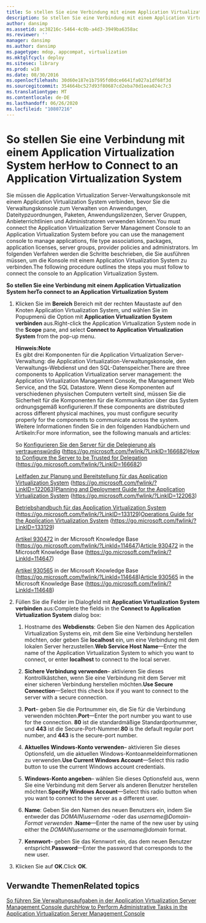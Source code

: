 ```yaml
---
title: So stellen Sie eine Verbindung mit einem Application Virtualization System her
description: So stellen Sie eine Verbindung mit einem Application Virtualization System her
author: dansimp
ms.assetid: ac38216c-5464-4c0b-a4d3-3949ba6358ac
ms.reviewer: ''
manager: dansimp
ms.author: dansimp
ms.pagetype: mdop, appcompat, virtualization
ms.mktglfcycl: deploy
ms.sitesec: library
ms.prod: w10
ms.date: 08/30/2016
ms.openlocfilehash: 30d60e187e1b7595fd0dce6641fa027a1df68f3d
ms.sourcegitcommit: 354664bc527d93f80687cd2eba70d1eea024c7c3
ms.translationtype: MT
ms.contentlocale: de-DE
ms.lasthandoff: 06/26/2020
ms.locfileid: "10807216"
---
```

# <span data-ttu-id="4bf2a-103">So stellen Sie eine Verbindung mit einem Application Virtualization System her</span><span class="sxs-lookup"><span data-stu-id="4bf2a-103">How to Connect to an Application Virtualization System</span></span>


<span data-ttu-id="4bf2a-104">Sie müssen die Application Virtualization Server-Verwaltungskonsole mit einem Application Virtualization System verbinden, bevor Sie die Verwaltungskonsole zum Verwalten von Anwendungen, Dateitypzuordnungen, Paketen, Anwendungslizenzen, Server Gruppen, Anbieterrichtlinien und Administratoren verwenden können.</span><span class="sxs-lookup"><span data-stu-id="4bf2a-104">You must connect the Application Virtualization Server Management Console to an Application Virtualization System before you can use the management console to manage applications, file type associations, packages, application licenses, server groups, provider policies and administrators.</span></span> <span data-ttu-id="4bf2a-105">Im folgenden Verfahren werden die Schritte beschrieben, die Sie ausführen müssen, um die Konsole mit einem Application Virtualization System zu verbinden.</span><span class="sxs-lookup"><span data-stu-id="4bf2a-105">The following procedure outlines the steps you must follow to connect the console to an Application Virtualization System.</span></span>

**<span data-ttu-id="4bf2a-106">So stellen Sie eine Verbindung mit einem Application Virtualization System her</span><span class="sxs-lookup"><span data-stu-id="4bf2a-106">To connect to an Application Virtualization System</span></span>**

1. <span data-ttu-id="4bf2a-107">Klicken Sie im **Bereich** Bereich mit der rechten Maustaste auf den Knoten Application Virtualization System, und wählen Sie im Popupmenü die Option mit **Application Virtualization System verbinden** aus.</span><span class="sxs-lookup"><span data-stu-id="4bf2a-107">Right-click the Application Virtualization System node in the **Scope** pane, and select **Connect to Application Virtualization System** from the pop-up menu.</span></span>

   **<span data-ttu-id="4bf2a-108">Hinweis:</span><span class="sxs-lookup"><span data-stu-id="4bf2a-108">Note</span></span>**  
   <span data-ttu-id="4bf2a-109">Es gibt drei Komponenten für die Application Virtualization Server-Verwaltung: die Application Virtualization-Verwaltungskonsole, den Verwaltungs-Webdienst und den SQL-Datenspeicher.</span><span class="sxs-lookup"><span data-stu-id="4bf2a-109">There are three components to Application Virtualization server management: the Application Virtualization Management Console, the Management Web Service, and the SQL Datastore.</span></span> <span data-ttu-id="4bf2a-110">Wenn diese Komponenten auf verschiedenen physischen Computern verteilt sind, müssen Sie die Sicherheit für die Komponenten für die Kommunikation über das System ordnungsgemäß konfigurieren.</span><span class="sxs-lookup"><span data-stu-id="4bf2a-110">If these components are distributed across different physical machines, you must configure security properly for the components to communicate across the system.</span></span> <span data-ttu-id="4bf2a-111">Weitere Informationen finden Sie in den folgenden Handbüchern und Artikeln:</span><span class="sxs-lookup"><span data-stu-id="4bf2a-111">For more information, see the following manuals and articles:</span></span>

   <span data-ttu-id="4bf2a-112">So [Konfigurieren Sie den Server für die Delegierung als vertrauenswürdig](https://go.microsoft.com/fwlink/?LinkID=166682) (https://go.microsoft.com/fwlink/?LinkID=166682)</span><span class="sxs-lookup"><span data-stu-id="4bf2a-112">[How to Configure the Server to be Trusted for Delegation](https://go.microsoft.com/fwlink/?LinkID=166682) (https://go.microsoft.com/fwlink/?LinkID=166682)</span></span>

   <span data-ttu-id="4bf2a-113">[Leitfaden zur Planung und Bereitstellung für das Application Virtualization System](https://go.microsoft.com/fwlink/?LinkID=122063) (https://go.microsoft.com/fwlink/?LinkID=122063)</span><span class="sxs-lookup"><span data-stu-id="4bf2a-113">[Planning and Deployment Guide for the Application Virtualization System](https://go.microsoft.com/fwlink/?LinkID=122063) (https://go.microsoft.com/fwlink/?LinkID=122063)</span></span>

   <span data-ttu-id="4bf2a-114">[Betriebshandbuch für das Application Virtualization System](https://go.microsoft.com/fwlink/?LinkID=133129) (https://go.microsoft.com/fwlink/?LinkID=133129)</span><span class="sxs-lookup"><span data-stu-id="4bf2a-114">[Operations Guide for the Application Virtualization System](https://go.microsoft.com/fwlink/?LinkID=133129) (https://go.microsoft.com/fwlink/?LinkID=133129)</span></span>

   <span data-ttu-id="4bf2a-115">[Artikel 930472](https://go.microsoft.com/fwlink/?LinkId=114647) in der Microsoft Knowledge Base (https://go.microsoft.com/fwlink/?LinkId=114647)</span><span class="sxs-lookup"><span data-stu-id="4bf2a-115">[Article 930472](https://go.microsoft.com/fwlink/?LinkId=114647) in the Microsoft Knowledge Base (https://go.microsoft.com/fwlink/?LinkId=114647)</span></span>

   <span data-ttu-id="4bf2a-116">[Artikel 930565](https://go.microsoft.com/fwlink/?LinkId=114648) in der Microsoft Knowledge Base (https://go.microsoft.com/fwlink/?LinkId=114648)</span><span class="sxs-lookup"><span data-stu-id="4bf2a-116">[Article 930565](https://go.microsoft.com/fwlink/?LinkId=114648) in the Microsoft Knowledge Base (https://go.microsoft.com/fwlink/?LinkId=114648)</span></span>

     

2. <span data-ttu-id="4bf2a-117">Füllen Sie die Felder im Dialogfeld mit **Application Virtualization System verbinden** aus:</span><span class="sxs-lookup"><span data-stu-id="4bf2a-117">Complete the fields in the **Connect to Application Virtualization System** dialog box:</span></span>

   1. <span data-ttu-id="4bf2a-118">Hostname des **Webdiensts**: Geben Sie den Namen des Application Virtualization Systems ein, mit dem Sie eine Verbindung herstellen möchten, oder geben Sie **localhost** ein, um eine Verbindung mit dem lokalen Server herzustellen.</span><span class="sxs-lookup"><span data-stu-id="4bf2a-118">**Web Service Host Name**—Enter the name of the Application Virtualization System to which you want to connect, or enter **localhost** to connect to the local server.</span></span>

   2. <span data-ttu-id="4bf2a-119">**Sichere Verbindung verwenden**– aktivieren Sie dieses Kontrollkästchen, wenn Sie eine Verbindung mit dem Server mit einer sicheren Verbindung herstellen möchten.</span><span class="sxs-lookup"><span data-stu-id="4bf2a-119">**Use Secure Connection**—Select this check box if you want to connect to the server with a secure connection.</span></span>

   3. <span data-ttu-id="4bf2a-120">**Port**– geben Sie die Portnummer ein, die Sie für die Verbindung verwenden möchten.</span><span class="sxs-lookup"><span data-stu-id="4bf2a-120">**Port**—Enter the port number you want to use for the connection.</span></span> <span data-ttu-id="4bf2a-121">**80** ist die standardmäßige Standardportnummer, und **443** ist die Secure-Port-Nummer.</span><span class="sxs-lookup"><span data-stu-id="4bf2a-121">**80** is the default regular port number, and **443** is the secure-port number.</span></span>

   4. <span data-ttu-id="4bf2a-122">**Aktuelles Windows-Konto verwenden**– aktivieren Sie dieses Optionsfeld, um die aktuellen Windows-Kontoanmeldeinformationen zu verwenden.</span><span class="sxs-lookup"><span data-stu-id="4bf2a-122">**Use Current Windows Account**—Select this radio button to use the current Windows account credentials.</span></span>

   5. <span data-ttu-id="4bf2a-123">**Windows-Konto angeben**– wählen Sie dieses Optionsfeld aus, wenn Sie eine Verbindung mit dem Server als anderen Benutzer herstellen möchten.</span><span class="sxs-lookup"><span data-stu-id="4bf2a-123">**Specify Windows Account**—Select this radio button when you want to connect to the server as a different user.</span></span>

   6. <span data-ttu-id="4bf2a-124">**Name**: Geben Sie den Namen des neuen Benutzers ein, indem Sie entweder das *DOMAIN\\username* -oder das <em> username@Domain-Format verwenden </em> .</span><span class="sxs-lookup"><span data-stu-id="4bf2a-124">**Name**—Enter the name of the new user by using either the *DOMAIN\\username* or the <em>username@domain</em> format.</span></span>

   7. <span data-ttu-id="4bf2a-125">**Kennwort**– geben Sie das Kennwort ein, das dem neuen Benutzer entspricht.</span><span class="sxs-lookup"><span data-stu-id="4bf2a-125">**Password**—Enter the password that corresponds to the new user.</span></span>

3. <span data-ttu-id="4bf2a-126">Klicken Sie auf **OK**.</span><span class="sxs-lookup"><span data-stu-id="4bf2a-126">Click **OK**.</span></span>

## <span data-ttu-id="4bf2a-127">Verwandte Themen</span><span class="sxs-lookup"><span data-stu-id="4bf2a-127">Related topics</span></span>


[<span data-ttu-id="4bf2a-128">So führen Sie Verwaltungsaufgaben in der Application Virtualization Server Management Console durch</span><span class="sxs-lookup"><span data-stu-id="4bf2a-128">How to Perform Administrative Tasks in the Application Virtualization Server Management Console</span></span>](how-to-perform-administrative-tasks-in-the-application-virtualization-server-management-console.md)

 

 





